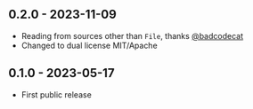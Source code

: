 ## 0.2.0 - 2023-11-09

- Reading from sources other than ```File```, thanks [@badcodecat](https://github.com/appybara13/pxo/commits?author=badcodecat)
- Changed to dual license MIT/Apache

## 0.1.0 - 2023-05-17

- First public release
